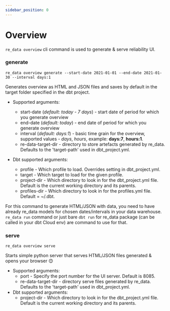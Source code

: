 ```yaml
---
sidebar_position: 0
---
```


# Overview

`re_data overview` cli command is used to generate & serve reliability UI. 

### generate
```
re_data overview generate --start-date 2021-01-01 --end-date 2021-01-30 --interval days:1
```

Generates overview as HTML and JSON files and saves by default in the target folder specified in the dbt project. 

- Supported arguments:
  - start-date (*default: today - 7 days*) - start date of period for which you generate overview
  - end-date (*default: today*) - end date of period for which you generate overview
  - interval (*default: days:1*) - basic time grain for the overview, supported values - *days*, *hours*, example: **days:7**, **hours:1**.
  - re-data-target-dir - directory to store artefacts generated by re_data. Defaults to the 'target-path' used in dbt_project.yml.

- Dbt supported arguments:
  - profile - Which profile to load. Overrides setting in dbt_project.yml.
  - target - Which target to load for the given profile.
  - project-dir - Which directory to look in for the dbt_project.yml file. Default is the current working directory and its parents.
  - profiles-dir - Which directory to look in for the profiles.yml file. Default = ~/.dbt.

For this command to generate HTML/JSON with data, you need to have already re_data models for chosen dates/intervals in your data warehouse. `re_data run` command or just bare `dbt run` for re_data package (can be called in your dbt Cloud env) are command to use for that.
### serve

```
re_data overview serve
```

Starts simple python server that serves HTML/JSON files generated & opens your browser 😊

- Supported arguments:
  - port - Specify the port number for the UI server. Default is 8085.
  - re-data-target-dir - directory serve files generated by re_data. Defaults to the 'target-path' used in dbt_project.yml.
- Dbt supported arguments:
  - project-dir - Which directory to look in for the dbt_project.yml file. Default is the current working directory and its parents.
